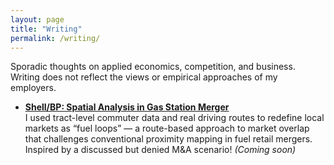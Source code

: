 ```yaml
---
layout: page
title: "Writing"
permalink: /writing/
---
```


Sporadic thoughts on applied economics, competition, and business. Writing does not reflect the views or empirical approaches of my employers.

- **[Shell/BP: Spatial Analysis in Gas Station Merger](#)**  
  I used tract-level commuter data and real driving routes to redefine local markets as “fuel loops” — a route-based approach to market overlap that challenges conventional proximity mapping in fuel retail mergers. Inspired by a discussed but denied M&A scenario! *(Coming soon)*
